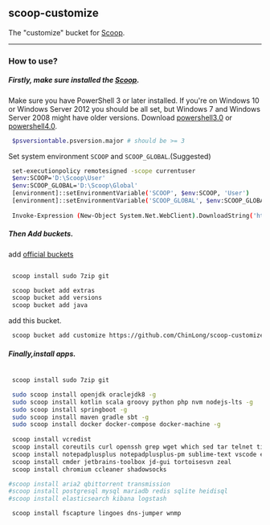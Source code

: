 ## scoop-customize

The "customize" bucket for [Scoop](http://scoop.sh).

---

### How to use?


##### Firstly, make sure installed the [Scoop](http://scoop.sh/).

Make sure you have PowerShell 3 or later installed. If you're on Windows 10 or Windows Server 2012 you should be all set, but Windows 7 and Windows Server 2008 might have older versions. Download [powershell3.0](https://www.microsoft.com/en-us/download/details.aspx?id=34595) or [powershell4.0](https://www.microsoft.com/en-us/download/details.aspx?id=40855).

```bash
 $psversiontable.psversion.major # should be >= 3
```

Set system environment ```SCOOP``` and ```SCOOP_GLOBAL```.(Suggested)

```bash
 set-executionpolicy remotesigned -scope currentuser
 $env:SCOOP='D:\Scoop\User'
 $env:SCOOP_GLOBAL='D:\Scoop\Global'
 [environment]::setEnvironmentVariable('SCOOP', $env:SCOOP, 'User')
 [environment]::setEnvironmentVariable('SCOOP_GLOBAL', $env:SCOOP_GLOBAL, 'Machine')
 
 Invoke-Expression (New-Object System.Net.WebClient).DownloadString('https://get.scoop.sh') 
```

##### Then Add buckets.

add [official buckets](https://github.com/lukesampson/scoop/blob/master/buckets.json)

```bash

 scoop install sudo 7zip git

 scoop bucket add extras
 scoop bucket add versions
 scoop bucket add java
```

add this bucket.

```bash
 scoop bucket add customize https://github.com/ChinLong/scoop-customize.git
```


##### Finally,install apps.


```bash

 scoop install sudo 7zip git

 sudo scoop install openjdk oraclejdk8 -g
 sudo scoop install kotlin scala groovy python php nvm nodejs-lts -g
 sudo scoop install springboot -g
 sudo scoop install maven gradle sbt -g
 sudo scoop install docker docker-compose docker-machine -g 
 
 scoop install vcredist
 scoop install coreutils curl openssh grep wget which sed tar telnet time
 scoop install notepadplusplus notepadplusplus-pm sublime-text vscode everything
 scoop install cmder jetbrains-toolbox jd-gui tortoisesvn zeal
 scoop install chromium ccleaner shadowsocks

#scoop install aria2 qbittorrent transmission
#scoop install postgresql mysql mariadb redis sqlite heidisql
#scoop install elasticsearch kibana logstash

 scoop install fscapture lingoes dns-jumper wnmp

```